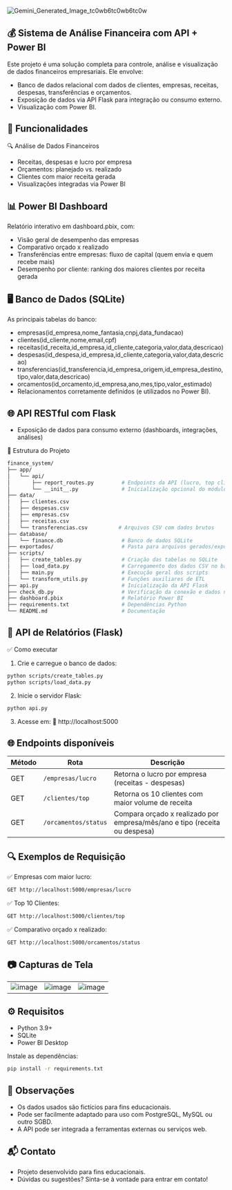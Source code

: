 ![Gemini_Generated_Image_tc0wb6tc0wb6tc0w](https://github.com/user-attachments/assets/a162d751-2eb5-4b20-8a20-64e511b2c687)
## 💰 Sistema de Análise Financeira com API + Power BI

Este projeto é uma solução completa para controle, análise e visualização de dados financeiros empresariais. Ele envolve:

- Banco de dados relacional com dados de clientes, empresas, receitas, despesas, transferências e orçamentos.
- Exposição de dados via API Flask para integração ou consumo externo.
- Visualização com Power BI.

## 🧠 Funcionalidades
🔍 Análise de Dados Financeiros
- Receitas, despesas e lucro por empresa
- Orçamentos: planejado vs. realizado
- Clientes com maior receita gerada
- Visualizações integradas via Power BI

## 📊 Power BI Dashboard
Relatório interativo em dashboard.pbix, com:
- Visão geral de desempenho das empresas
- Comparativo orçado x realizado
- Transferências entre empresas: fluxo de capital (quem envia e quem recebe mais)
- Desempenho por cliente: ranking dos maiores clientes por receita gerada

## 🖥️ Banco de Dados (SQLite)
As principais tabelas do banco:

- empresas(id_empresa,nome_fantasia,cnpj,data_fundacao)
- clientes(id_cliente,nome,email,cpf)
- receitas(id_receita,id_empresa,id_cliente,categoria,valor,data,descricao)
- despesas(id_despesa,id_empresa,id_cliente,categoria,valor,data,descricao) 
- transferencias(id_transferencia,id_empresa_origem,id_empresa_destino,tipo,valor,data,descricao)
- orcamentos(id_orcamento,id_empresa,ano,mes,tipo,valor_estimado)
- Relacionamentos corretamente definidos (e utilizados no Power BI).

## 🌐 API RESTful com Flask
- Exposição de dados para consumo externo (dashboards, integrações, análises)

📁 Estrutura do Projeto
```bash
finance_system/
├── app/
│   └── api/
│       ├── report_routes.py         # Endpoints da API (lucro, top clientes, orçamentos)
│       └── __init__.py              # Inicialização opcional do módulo Flask
├── data/
│   ├── clientes.csv
│   ├── despesas.csv
│   ├── empresas.csv
│   ├── receitas.csv
│   └── transferencias.csv          # Arquivos CSV com dados brutos
├── database/
│   └── finance.db                   # Banco de dados SQLite
├── exportados/                      # Pasta para arquivos gerados/exportados
├── scripts/
│   ├── create_tables.py             # Criação das tabelas no SQLite
│   ├── load_data.py                 # Carregamento dos dados CSV no banco
│   ├── main.py                      # Execução geral dos scripts
│   └── transform_utils.py           # Funções auxiliares de ETL
├── api.py                           # Inicialização da API Flask
├── check_db.py                      # Verificação da conexão e dados no DB
├── dashboard.pbix                   # Relatório Power BI
├── requirements.txt                 # Dependências Python
└── README.md                        # Documentação

```

## 🔌 API de Relatórios (Flask)
✅ Como executar
1. Crie e carregue o banco de dados:
```bash
python scripts/create_tables.py
python scripts/load_data.py
```

2. Inicie o servidor Flask:
```bash
python api.py
```

3. Acesse em:
📍 http://localhost:5000

## 🌐 Endpoints disponíveis

| Método | Rota                  | Descrição                                                                                     |
|--------|-----------------------|-----------------------------------------------------------------------------------------------|
| GET    | `/empresas/lucro`     | Retorna o lucro por empresa (receitas - despesas)                                             |
| GET    | `/clientes/top`       | Retorna os 10 clientes com maior volume de receita                                            |
| GET    | `/orcamentos/status`  | Compara orçado x realizado por empresa/mês/ano e tipo (receita ou despesa)                    |

## 🔍 Exemplos de Requisição
✅ Empresas com maior lucro:
```bash
GET http://localhost:5000/empresas/lucro
```
✅ Top 10 Clientes:
```bash
GET http://localhost:5000/clientes/top
```
✅ Comparativo orçado x realizado:
```bash
GET http://localhost:5000/orcamentos/status
```

## 📷 Capturas de Tela
| | | |
|-|-|-|
| ![image](https://github.com/user-attachments/assets/abcfab59-2b99-4c36-9621-0cb3f5764f55) | ![image](https://github.com/user-attachments/assets/43a7d218-9825-4c17-96f9-74dff2e8e7fc) | ![image](https://github.com/user-attachments/assets/50f74c0a-45f9-43ab-a771-68919c6a214b) |


## ⚙️ Requisitos
- Python 3.9+
- SQLite
- Power BI Desktop

Instale as dependências:
```bash
pip install -r requirements.txt
```

## 📌 Observações
- Os dados usados são fictícios para fins educacionais.
- Pode ser facilmente adaptado para uso com PostgreSQL, MySQL ou outro SGBD.
- A API pode ser integrada a ferramentas externas ou serviços web.

## 📬 Contato
- Projeto desenvolvido para fins educacionais.
- Dúvidas ou sugestões? Sinta-se à vontade para entrar em contato!
